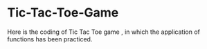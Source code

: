 # Tic-Tac-Toe-Game
Here is the coding of Tic Tac Toe game , in which the application of functions has been practiced.
